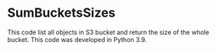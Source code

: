 # SumBucketsSizes
This code list all objects in S3 bucket and return the size of the whole bucket. This code was developed in Python 3.9.
